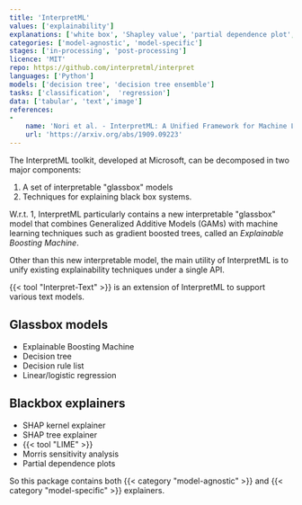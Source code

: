 ```yaml
---
title: 'InterpretML'
values: ['explainability']
explanations: ['white box', 'Shapley value', 'partial dependence plot', 'sensitivity analysis']
categories: ['model-agnostic', 'model-specific']
stages: ['in-processing', 'post-processing']
licence: 'MIT'
repo: https://github.com/interpretml/interpret
languages: ['Python']
models: ['decision tree', 'decision tree ensemble']
tasks: ['classification',  'regression']
data: ['tabular', 'text','image']
references: 
- 
    name: 'Nori et al. - InterpretML: A Unified Framework for Machine Learning Interpretability'
    url: 'https://arxiv.org/abs/1909.09223'
---
```


The InterpretML toolkit, developed at Microsoft, can be decomposed in two major components:

1. A set of interpretable "glassbox" models
2. Techniques for explaining black box systems.

W.r.t. 1, InterpretML particularly contains a new interpretable "glassbox" model that combines Generalized Additive Models (GAMs) with machine learning techniques such as gradient boosted trees, called an *Explainable Boosting Machine*.

Other than this new interpretable model, the main utility of InterpretML is to unify existing explainability techniques under a single API.

{{< tool "Interpret-Text" >}} is an extension of InterpretML to support various text models.

## Glassbox models

- Explainable Boosting Machine
- Decision tree
- Decision rule list
- Linear/logistic regression 

## Blackbox explainers

- SHAP kernel explainer
- SHAP tree explainer
- {{< tool "LIME" >}}
- Morris sensitivity analysis
- Partial dependence plots

So this package contains both {{< category "model-agnostic" >}} and {{< category "model-specific" >}} explainers.

